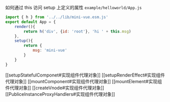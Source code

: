 如何通过 this 访问 setup 上定义的属性
`example/helloworld/App.js`
```js
import { h } from '../../lib/mini-vue.esm.js'
export default App = {
	render(){
		return h('div', {id: 'root'}, 'hi ' + this.msg)
	},
	setup(){
		return {
			msg: 'mini-vue'
		}
	}
}
```

[[setupStatefulComponet#实现组件代理对象]]
[[setupRenderEffect#实现组件代理对象]]
[[mountComponent#实现组件代理对象]]
[[mountElement#实现组件代理对象]]
[[createVnode#实现组件代理对象]]
[[PubliceInstanceProxyHandlers#实现组件代理对象]]